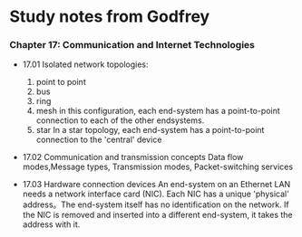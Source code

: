 # Study notes from Godfrey
### Chapter 17: Communication and Internet Technologies

- 17.01 Isolated network topologies:
  1. point to point
  2. bus 
  3. ring 
  4. mesh 
  in this configuration, each end-system has a point-to-point connection to each of the other endsystems. 
  5. star
       In a star topology, each end-system has a point-to-point connection to the 'central' device

- 17.02 Communication and transmission concepts 
   Data flow modes,Message types, Transmission modes, Packet-switching services

- 17.03 Hardware connection devices
An end-system on an Ethernet LAN needs a network interface card (NIC). Each NIC has a unique 'physical' address。The end-system itself has no identification on the network. If the NIC is removed and inserted into a different end-system, it takes the address with it. 
